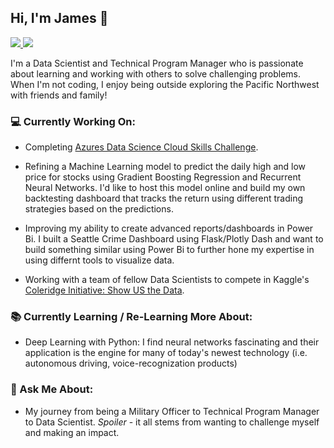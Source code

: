 

## Hi, I'm James 👋

 <!-- LinkedIn Contact -->
  <a href="https://www.linkedin.com/in/jawangusmc/" target="_blank">
    <img src="https://img.shields.io/badge/-JAMES%20WANG-blue?style=for-the-badge&logo=Linkedin&logoColor=white"/>
  </a>
  
<!-- Email -->
  <a href="mailto:jawang.um@gmail.com">
    <img src="https://img.shields.io/badge/EMAIL-jawang.um@gmail.com-20b2aa?style=for-the-badge"/>
  </a>
  
</br>
<p>
I'm a Data Scientist and Technical Program Manager who is passionate about learning and working with others to solve challenging problems. When I'm not coding, I enjoy being outside exploring the Pacific Northwest with friends and family!</p>


### 💻 Currently Working On:

* Completing [Azures Data Science Cloud Skills Challenge](https://docs.microsoft.com/en-us/learn/challenges?id=3F886A40-54D6-42DA-BDD5-BA0B210A04B9?OCID=AID3027817).

* Refining a Machine Learning model to predict the daily high and low price for stocks using Gradient Boosting Regression and Recurrent Neural Networks. I'd like to host this model online and build my own backtesting dashboard that tracks the return using different trading strategies based on the predictions. 

* Improving my ability to create advanced reports/dashboards in Power Bi. I built a Seattle Crime Dashboard using Flask/Plotly Dash and want to build something similar using Power Bi to further hone my expertise in using differnt tools to visualize data.

* Working with a team of fellow Data Scientists to compete in Kaggle's [Coleridge Initiative: Show US the Data](https://www.kaggle.com/c/coleridgeinitiative-show-us-the-data).

### 📚 Currently Learning / Re-Learning More About:

* Deep Learning with Python: I find neural networks fascinating and their application is the engine for many of today's newest technology (i.e. autonomous driving, voice-recognization products)


### 💬 Ask Me About:

* My journey from being a Military Officer to Technical Program Manager to Data Scientist. <i>Spoiler</i> - it all stems from wanting to challenge myself and making an impact.
